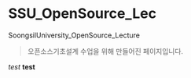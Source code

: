 # SSU_OpenSource_Lec
SoongsilUniversity_OpenSource_Lecture


>오픈소스기초설계 수업을 위해 만들어진 페이지입니다.


_test_
__test__
